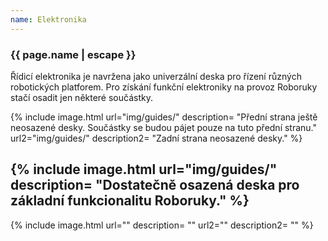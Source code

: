 ```yaml
---
name: Elektronika
---
```

### {{ page.name | escape }}
Řídicí elektronika je navržena jako univerzální deska pro řízení různých robotických platforem. Pro získání funkční elektroniky na provoz Roboruky stačí osadit jen některé součástky.

{% include image.html 
    url="img/guides/" 
    description=
        "Přední strana ještě neosazené desky. Součástky se budou pájet pouze na tuto přední stranu." 
    url2="img/guides/" 
    description2=
        "Zadní strana neosazené desky." 
%}

{% include image.html 
    url="img/guides/" 
    description=
        "Dostatečně osazená deska pro základní funkcionalitu Roboruky."
 %}
 ----
 {% include image.html
    url=""
    description=
        ""
    url2=""
    description2=
        ""
%}